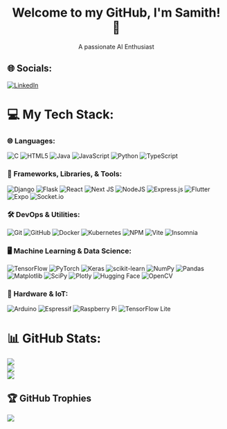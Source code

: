 <h1 align="center">Welcome to my GitHub, I'm Samith! 👋</h1>
<p align="center">
  A passionate AI Enthusiast
</p>

## 🌐 Socials:
[![LinkedIn](https://img.shields.io/badge/LinkedIn-%230077B5.svg?logo=linkedin&logoColor=white)](https://linkedin.com/in/samithfernando) 

# 💻 My Tech Stack:

### 🌐 Languages:
![C](https://img.shields.io/badge/c-%2300599C.svg?style=flat&logo=c&logoColor=white)
![HTML5](https://img.shields.io/badge/html5-%23E34F26.svg?style=flat&logo=html5&logoColor=white)
![Java](https://img.shields.io/badge/java-%23ED8B00.svg?style=flat&logo=openjdk&logoColor=white)
![JavaScript](https://img.shields.io/badge/javascript-%23323330.svg?style=flat&logo=javascript&logoColor=%23F7DF1E)
![Python](https://img.shields.io/badge/python-3670A0?style=flat&logo=python&logoColor=ffdd54)
![TypeScript](https://img.shields.io/badge/typescript-%23007ACC.svg?style=flat&logo=typescript&logoColor=white)

### 🧰 Frameworks, Libraries, & Tools:
![Django](https://img.shields.io/badge/django-%23092E20.svg?style=flat&logo=django&logoColor=white)
![Flask](https://img.shields.io/badge/flask-%23000.svg?style=flat&logo=flask&logoColor=white)
![React](https://img.shields.io/badge/react-%2320232a.svg?style=flat&logo=react&logoColor=%2361DAFB)
![Next JS](https://img.shields.io/badge/next.js-%23000000.svg?style=flat&logo=next.js&logoColor=white)
![NodeJS](https://img.shields.io/badge/node.js-6DA55F?style=flat&logo=node.js&logoColor=white)
![Express.js](https://img.shields.io/badge/express.js-%23404d59.svg?style=flat&logo=express&logoColor=%2361DAFB)
![Flutter](https://img.shields.io/badge/Flutter-%2302569B.svg?style=flat&logo=Flutter&logoColor=white)
![Expo](https://img.shields.io/badge/expo-1C1E24?style=flat&logo=expo&logoColor=#D04A37)
![Socket.io](https://img.shields.io/badge/Socket.io-black?style=flat&logo=socket.io&badgeColor=010101)

### 🛠 DevOps & Utilities:
![Git](https://img.shields.io/badge/git-%23F05033.svg?style=flat&logo=git&logoColor=white)
![GitHub](https://img.shields.io/badge/github-%23121011.svg?style=flat&logo=github&logoColor=white)
![Docker](https://img.shields.io/badge/docker-%230db7ed.svg?style=flat&logo=docker&logoColor=white)
![Kubernetes](https://img.shields.io/badge/kubernetes-326CE5.svg?style=flat&logo=kubernetes&logoColor=white)
![NPM](https://img.shields.io/badge/NPM-%23CB3837.svg?style=flat&logo=npm&logoColor=white)
![Vite](https://img.shields.io/badge/vite-%23646CFF.svg?style=flat&logo=vite&logoColor=white)
![Insomnia](https://img.shields.io/badge/Insomnia-black?style=flat&logo=insomnia&logoColor=5849BE)

### 🖥️ Machine Learning & Data Science:
![TensorFlow](https://img.shields.io/badge/TensorFlow-%23FF6F00.svg?style=flat&logo=TensorFlow&logoColor=white)
![PyTorch](https://img.shields.io/badge/PyTorch-%23EE4C2C.svg?style=flat&logo=PyTorch&logoColor=white)
![Keras](https://img.shields.io/badge/Keras-%23D00000.svg?style=flat&logo=Keras&logoColor=white)
![scikit-learn](https://img.shields.io/badge/scikit--learn-%23F7931E.svg?style=flat&logo=scikit-learn&logoColor=white)
![NumPy](https://img.shields.io/badge/numpy-%23013243.svg?style=flat&logo=numpy&logoColor=white)
![Pandas](https://img.shields.io/badge/pandas-%23150458.svg?style=flat&logo=pandas&logoColor=white)
![Matplotlib](https://img.shields.io/badge/Matplotlib-%23ffffff.svg?style=flat&logo=Matplotlib&logoColor=black)
![SciPy](https://img.shields.io/badge/SciPy-%230C55A5.svg?style=flat&logo=scipy&logoColor=%white)
![Plotly](https://img.shields.io/badge/Plotly-%233F4F75.svg?style=flat&logo=plotly&logoColor=white)
![Hugging Face](https://img.shields.io/badge/Hugging%20Face-%23FF6F00.svg?style=flat&logo=hugging-face&logoColor=white)
![OpenCV](https://img.shields.io/badge/OpenCV-%23white.svg?style=flat&logo=opencv&logoColor=white)

### 🔌 Hardware & IoT:
![Arduino](https://img.shields.io/badge/-Arduino-00979D?style=flat&logo=Arduino&logoColor=white)
![Espressif](https://img.shields.io/badge/espressif-E7352C.svg?style=flat&logo=espressif&logoColor=white)
![Raspberry Pi](https://img.shields.io/badge/-RaspberryPi-C51A4A?style=flat&logo=Raspberry-Pi)
![TensorFlow Lite](https://img.shields.io/badge/TensorFlow%20Lite-%234285F4.svg?style=flat&logo=tensorflow&logoColor=white)

# 📊 GitHub Stats:
![](https://github-readme-stats.vercel.app/api?username=samith01&theme=darcula&hide_border=false&include_all_commits=false&count_private=true)<br/>
![](https://github-readme-streak-stats.herokuapp.com/?user=samith01&theme=darcula&hide_border=false)<br/>
![](https://github-readme-stats.vercel.app/api/top-langs/?username=samith01&theme=darcula&hide_border=false&include_all_commits=false&count_private=true&layout=compact)

## 🏆 GitHub Trophies
![](https://github-profile-trophy.vercel.app/?username=samith01&theme=radical&no-frame=false&no-bg=true&margin-w=4)

<!-- Proudly created with GPRM ( https://gprm.itsvg.in ) -->

